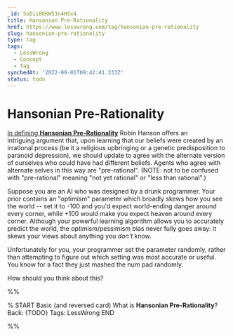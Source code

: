 ```yaml
---
_id: 5oDii8KKW53n4HSx4
title: Hansonian Pre-Rationality
href: https://www.lesswrong.com/tag/hansonian-pre-rationality
slug: hansonian-pre-rationality
type: tag
tags:
  - LessWrong
  - Concept
  - Tag
synchedAt: '2022-09-01T09:42:41.333Z'
status: todo
---
```


# Hansonian Pre-Rationality

[In defining **Hansonian Pre-Rationality**](http://mason.gmu.edu/~rhanson/prior.pdf) Robin Hanson offers an intriguing argument that, upon learning that our beliefs were created by an irrational process (be it a religious upbringing or a genetic predisposition to paranoid depression), we should update to agree with the alternate version of ourselves who could have had different beliefs. Agents who agree with alternate selves in this way are "pre-rational". (NOTE: not to be confused with "pre-rational" meaning "not yet rational" or "less than rational".)

Suppose you are an AI who was designed by a drunk programmer. Your prior contains an "optimism" parameter which broadly skews how you see the world -- set it to -100 and you'd expect world-ending danger around every corner, while +100 would make you expect heaven around every corner. Although your powerful learning algorithm allows you to accurately predict the world, the optimism/pessimism bias never fully goes away: it skews your views about anything you *don't* know.

Unfortunately for you, your programmer set the parameter randomly, rather than attempting to figure out which setting was most accurate or useful. You know for a fact they just mashed the num pad randomly.

How should you think about this?


%%

% START
Basic (and reversed card)
What is **Hansonian Pre-Rationality**?
Back: {TODO}
Tags: LessWrong
END

%%
	
